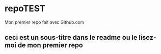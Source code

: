 # repoTEST
Mon premier repo fait avec Github.com
## ceci est un sous-titre dans le readme ou le lisez-moi de mon premier repo 